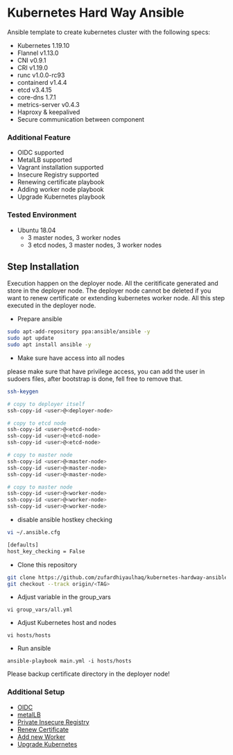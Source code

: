 # Kubernetes Hard Way Ansible
Ansible template to create kubernetes cluster with the following specs:
* Kubernetes 1.19.10
* Flannel v1.13.0
* CNI v0.9.1
* CRI v1.19.0
* runc v1.0.0-rc93
* containerd v1.4.4
* etcd v3.4.15
* core-dns 1.7.1
* metrics-server v0.4.3
* Haproxy & keepalived
* Secure communication between component

### Additional Feature
* OIDC supported
* MetalLB supported
* Vagrant installation supported
* Insecure Registry supported
* Renewing certificate playbook
* Adding worker node playbook
* Upgrade Kubernetes playbook

### Tested Environment
* Ubuntu 18.04
    * 3 master nodes, 3 worker nodes
    * 3 etcd nodes, 3 master nodes, 3 worker nodes

## Step Installation
Execution happen on the deployer node. All the ceritificate generated and store in the deployer node. The deployer node cannot be deleted if you want to renew certificate or extending kubernetes worker node. All this step executed in the deployer node.

* Prepare ansible
```bash
sudo apt-add-repository ppa:ansible/ansible -y
sudo apt update
sudo apt install ansible -y
```
* Make sure have access into all nodes

please make sure that <user> have privilege access, you can add the user in sudoers files, after bootstrap is done, fell free to remove that.
```bash
ssh-keygen

# copy to deployer itself
ssh-copy-id <user>@<deployer-node>

# copy to etcd node
ssh-copy-id <user>@<etcd-node>
ssh-copy-id <user>@<etcd-node>
ssh-copy-id <user>@<etcd-node>

# copy to master node
ssh-copy-id <user>@<master-node>
ssh-copy-id <user>@<master-node>
ssh-copy-id <user>@<master-node>

# copy to master node
ssh-copy-id <user>@<worker-node>
ssh-copy-id <user>@<worker-node>
ssh-copy-id <user>@<worker-node>
```

* disable ansible hostkey checking
```bash
vi ~/.ansible.cfg

[defaults]
host_key_checking = False
```

* Clone this repository
```bash
git clone https://github.com/zufardhiyaulhaq/kubernetes-hardway-ansible.git
git checkout --track origin/<TAG>
```

* Adjust variable in the group_vars
```
vi group_vars/all.yml
```

* Adjust Kubernetes host and nodes
```
vi hosts/hosts
```

* Run ansible
```
ansible-playbook main.yml -i hosts/hosts
```

Please backup certificate directory in the deployer node!

### Additional Setup
* [OIDC](additional_setup/oidc.md)
* [metalLB](additional_setup/metallb.md)
* [Private Insecure Registry](additional_setup/insecure-registry.md)
* [Renew Certificate](renew-certificate.md)
* [Add new Worker](new-worker.md)
* [Upgrade Kubernetes](upgrade-kubernetes.md)
